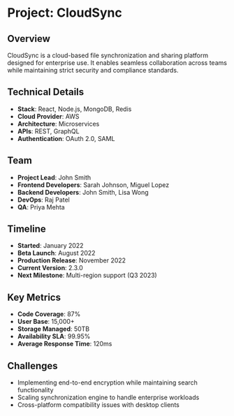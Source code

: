 # Project: CloudSync

## Overview
CloudSync is a cloud-based file synchronization and sharing platform designed for enterprise use. It enables seamless collaboration across teams while maintaining strict security and compliance standards.

## Technical Details
- **Stack**: React, Node.js, MongoDB, Redis
- **Cloud Provider**: AWS
- **Architecture**: Microservices
- **APIs**: REST, GraphQL
- **Authentication**: OAuth 2.0, SAML

## Team
- **Project Lead**: John Smith
- **Frontend Developers**: Sarah Johnson, Miguel Lopez
- **Backend Developers**: John Smith, Lisa Wong
- **DevOps**: Raj Patel
- **QA**: Priya Mehta

## Timeline
- **Started**: January 2022
- **Beta Launch**: August 2022
- **Production Release**: November 2022
- **Current Version**: 2.3.0
- **Next Milestone**: Multi-region support (Q3 2023)

## Key Metrics
- **Code Coverage**: 87%
- **User Base**: 15,000+
- **Storage Managed**: 50TB
- **Availability SLA**: 99.95%
- **Average Response Time**: 120ms

## Challenges
- Implementing end-to-end encryption while maintaining search functionality
- Scaling synchronization engine to handle enterprise workloads
- Cross-platform compatibility issues with desktop clients